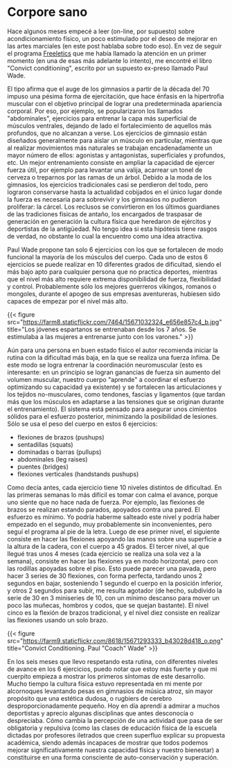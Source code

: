 # Corpore sano


Hace algunos meses empecé a leer (on-line, por supuesto) sobre acondicionamiento
físico, un poco estimulado por el deseo de mejorar en las artes marciales (en
este post hablaba sobre todo eso). En vez de seguir el programa
[Freeletics](https://www.freeletics.com/es/pages/fundamentals) que me había
llamado la atención en un primer momento (en una de esas más adelante lo
intento), me encontré el libro \"Convict conditioning\",
escrito por un supuesto ex-preso llamado Paul Wade. 

El tipo afirma que el auge de los gimnasios a partir de la década del 70 impuso
una pésima forma de ejercitación, que hace énfasis en la hipertrofia muscular
con el objetivo principal de lograr una predeterminada apariencia corporal. Por
eso, por ejemplo, se popularizaron los llamados \"abdominales\", ejercicios para
entrenar la capa más superficial de músculos ventrales, dejando de lado el
fortalecimiento de aquellos más profundos, que no alcanzan a verse. Los
ejercicios de gimnasio están diseñados generalmente para aislar un músculo en
particular, mientras que al realizar movimientos más naturales se trabajan
encadenadamente un mayor número de ellos: agonistas y antagonistas,
superficiales y profundos, etc. Un mejor entrenamiento consiste en ampliar la
capacidad de ejercer fuerza útil, por ejemplo para levantar una valija, acarrear
un tonel de cerveza o treparnos por las ramas de un árbol. Debido a la moda de
los gimnasios, los ejercicios tradicionales casi se perdieron del todo, pero
lograron conservarse hasta la actualidad cobijados en el único lugar donde la
fuerza es necesaria para sobrevivir y los gimnasios no pudieron proliferar: la
cárcel. Los reclusos se convirtieron en los últimos guardianes de las
tradiciones físicas de antaño, los encargados de traspasar de generación en
generación la cultura física que heredaron de ejércitos y deportistas de la
antigüedad. No tengo idea si esta hipótesis tiene rasgos de verdad, no obstante
lo cual la encuentro como una idea atractiva.

Paul Wade propone tan solo 6 ejercicios con los que se fortalecen de
modo funcional la mayoría de los músculos del cuerpo. Cada uno de estos
6 ejercicios se puede realizar en 10 diferentes grados de dificultad,
siendo el más bajo apto para cualquier persona que no practica deportes,
mientras que el nivel más alto requiere extrema disponibilidad de
fuerza, flexibilidad y control. Probablemente sólo los mejores guerreros
vikingos, romanos o mongoles, durante el apogeo de sus empresas
aventureras, hubiesen sido capaces de empezar por el nivel más alto.

{{< figure src="https://farm8.staticflickr.com/7464/15671032324_e656e857c4_b.jpg" title="Los jóvenes espartanos se entrenaban desde los 7 años. Se estimulaba a las mujeres a entrenarse junto con los varones." >}}
   

Aún para una persona en buen estado físico el autor recomienda iniciar
la rutina con la dificultad más baja, en la que se realiza una fuerza
ínfima. De este modo se logra entrenar la coordinación neuromuscular
(esto es interesante: en un principio se logran ganancias de fuerza sin
aumento del volumen muscular, nuestro cuerpo \"aprende\" a coordinar el
esfuerzo optimizando su capacidad ya existente) y se fortalecen las
articulaciones y los tejidos no-musculares, como tendones, fascias y
ligamentos (que tardan más que los músculos en adaptarse a las tensiones
que se originan durante el entrenamiento). El sistema está pensado para
asegurar unos cimientos sólidos para el esfuerzo posterior, minimizando
la posibilidad de lesiones. Sólo se usa el peso del cuerpo en estos 6
ejercicios:

-   flexiones de brazos (pushups)
-   sentadillas (squats)
-   dominadas o barras (pullups)
-   abdominales (leg raises)
-   puentes (bridges)
-   flexiones verticales (handstands pushups)

Como decía antes, cada ejercicio tiene 10 niveles distintos de
dificultad. En las primeras semanas lo más difícil es tomar con calma el
avance, porque uno siente que no hace nada de fuerza. Por ejemplo, las
flexiones de brazos se realizan estando parados, apoyados contra una
pared. El esfuerzo es mínimo. Yo podría haberme salteado este nivel y
podría haber empezado en el segundo, muy probablemente sin
inconvenientes, pero seguí el programa al pie de la letra. Luego de ese
primer nivel, el siguiente consiste en hacer las flexiones apoyando las
manos sobre una superficie a la altura de la cadera, con el cuerpo a 45
grados. El tercer nivel, al que llegué tras unos 4 meses (cada ejercicio
se realiza una sola vez a la semana), consiste en hacer las flexiones ya
en modo horizontal, pero con las rodillas apoyadas sobre el piso. Esto
puede parecer una pavada, pero hacer 3 series de 30 flexiones, con forma
perfecta, tardando unos 2 segundos en bajar, sosteniendo 1 segundo el
cuerpo en la posición inferior, y otros 2 segundos para subir, me
resulta agotador (de hecho, subdivido la serie de 30 en 3 miniseries de
10, con un mínimo descanso para mover un poco las muñecas, hombros y
codos, que se quejan bastante). El nivel cinco es la flexión de brazos
tradicional, y el nivel diez consiste en realizar las flexiones usando
un solo brazo.

{{< figure src="https://farm9.staticflickr.com/8618/15671293333_b43028d418_o.png" title="Convict Conditioning. Paul \"Coach\" Wade" >}}

En los seis meses que llevo respetando esta rutina, con diferentes
niveles de avance en los 6 ejercicios, puedo notar que estoy más fuerte
y que mi cuerpito empieza a mostrar los primeros síntomas de este
desarrollo. Mucho tiempo la cultura física estuvo representada en mi
mente por alcornoques levantando pesas en gimnasios de música atroz, sin
mayor propósito que una estética dudosa, o rugbiers de cerebro
desproporcionadamente pequeño. Hoy en día aprendí a admirar a muchos
deportistas y aprecio algunas disciplinas que antes desconocía o
despreciaba. Cómo cambia la percepción de una actividad que pasa de ser
obligatoria y repulsiva (como las clases de educación física de la
escuela dictadas por profesores iletrados que creen superfluo explicar
su propuesta académica, siendo además incapaces de mostrar que todos
podemos mejorar significativamente nuestra capacidad física y nuestro
bienestar) a constituirse en una forma consciente de auto-conservación y
superación.

